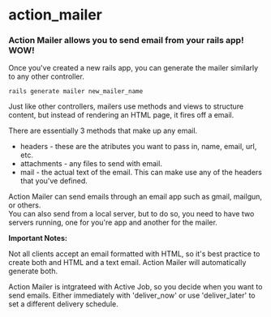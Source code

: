 # action_mailer

<h3>Action Mailer allows you to send email from your rails app! <b>WOW!</b></h3>


Once you've created a new rails app, you can generate the mailer similarly to any other controller. 
	
	rails generate mailer new_mailer_name 


Just like other controllers, mailers use methods and views to structure content, but instead of rendering an HTML page, it fires off a email.


There are essentially 3 methods that make up any email. 
<ul>
	<li> headers - these are the atributes you want to pass in, name, email, url, etc. </li>
	<li> attachments - any files to send with email. </li>
	<li> mail - the actual text of the email. This can make use any of the headers that you've defined. </li>
</ul>



Action Mailer can send emails through an email app such as gmail, mailgun, or others. <br>
You can also send from a local server, but to do so, you need to have two servers running, one for you're app and another for the mailer.



<b>Important Notes:</b>

Not all clients accept an email formatted with HTML, so it's best practice to create both and HTML and a text email. Action Mailer will automatically generate both.


Action Mailer is intgrateed with Active Job, so you decide when you want to send emails. Either immediately with 'deliver_now' or use 'deliver_later' to set a different delivery schedule.
